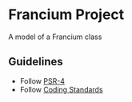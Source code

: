 # Francium Project

A model of a Francium class

## Guidelines

* Follow [PSR-4](http://www.php-fig.org/psr/psr-4/)
* Follow [Coding Standards](https://github.com/FranciumOS/Francium/blob/master/CODING-STANDARDS.md)
